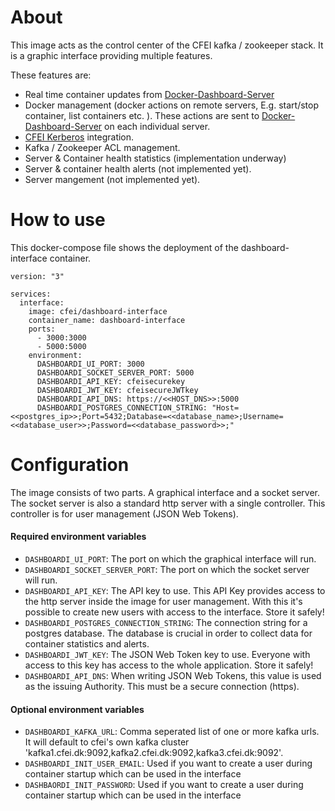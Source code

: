 # About
This image acts as the control center of the CFEI kafka / zookeeper stack. It is a graphic interface providing multiple features.

These features are:
* Real time container updates from [Docker-Dashboard-Server](https://github.com/jakobhviid/Dashboard-Server-Docker)
* Docker management (docker actions on remote servers, E.g. start/stop container, list containers etc. ). These actions are sent to [Docker-Dashboard-Server](https://github.com/jakobhviid/Dashboard-Server-Docker) on each individual server.
* [CFEI Kerberos](https://github.com/jakobhviid/Kerberos-Server-Docker) integration.
* Kafka / Zookeeper ACL management.
* Server & Container health statistics (implementation underway)
* Server & container health alerts (not implemented yet).
* Server mangement (not implemented yet).

# How to use
This docker-compose file shows the deployment of the dashboard-interface container.

```
version: "3"

services:
  interface:
    image: cfei/dashboard-interface
    container_name: dashboard-interface
    ports:
      - 3000:3000
      - 5000:5000
    environment: 
      DASHBOARDI_UI_PORT: 3000
      DASHBOARDI_SOCKET_SERVER_PORT: 5000
      DASHBOARDI_API_KEY: cfeisecurekey
      DASHBOARDI_JWT_KEY: cfeisecureJWTkey
      DASHBOARDI_API_DNS: https://<<HOST_DNS>>:5000
      DASHBOARDI_POSTGRES_CONNECTION_STRING: "Host=<<postgres_ip>>;Port=5432;Database=<<database_name>;Username=<<database_user>>;Password=<<database_password>>;"

```

# Configuration
The image consists of two parts. A graphical interface and a socket server. The socket server is also a standard http server with a single controller. This controller is for user management (JSON Web Tokens).

#### Required environment variables
- `DASHBOARDI_UI_PORT`: The port on which the graphical interface will run.
- `DASHBOARDI_SOCKET_SERVER_PORT`: The port on which the socket server will run.
- `DASHBOARDI_API_KEY`: The API key to use. This API Key provides access to the http server inside the image for user management. With this it's possible to create new users with access to the interface. Store it safely!
- `DASHBOARDI_POSTGRES_CONNECTION_STRING`: The connection string for a postgres database. The database is crucial in order to collect data for container statistics and alerts.
- `DASHBOARDI_JWT_KEY`: The JSON Web Token key to use. Everyone with access to this key has access to the whole application. Store it safely!
- `DASHBOARDI_API_DNS`: When writing JSON Web Tokens, this value is used as the issuing Authority. This must be a secure connection (https).
#### Optional environment variables
- `DASHBOARDI_KAFKA_URL`: Comma seperated list of one or more kafka urls. It will default to cfei's own kafka cluster 'kafka1.cfei.dk:9092,kafka2.cfei.dk:9092,kafka3.cfei.dk:9092'.
- `DASHBOARDI_INIT_USER_EMAIL`: Used if you want to create a user during container startup which can be used in the interface
- `DASHBAORDI_INIT_PASSWORD`: Used if you want to create a user during container startup which can be used in the interface

